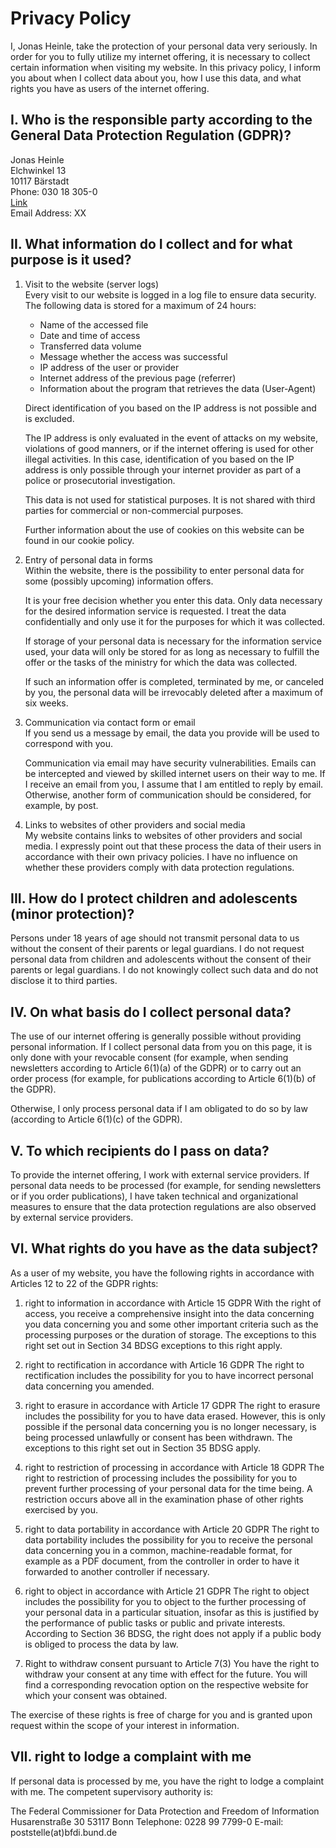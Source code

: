 # Privacy Policy

I, Jonas Heinle, take the protection of your personal data very seriously. In order for you to fully utilize my internet offering, it is necessary to collect certain information when visiting my website. In this privacy policy, I inform you about when I collect data about you, how I use this data, and what rights you have as users of the internet offering.

## I. Who is the responsible party according to the General Data Protection Regulation (GDPR)?
Jonas Heinle  
Elchwinkel 13  
10117 Bärstadt  
Phone: 030 18 305-0  
[Link](#)  
Email Address: XX

## II. What information do I collect and for what purpose is it used?
1. Visit to the website (server logs)  
   Every visit to our website is logged in a log file to ensure data security. The following data is stored for a maximum of 24 hours:

   - Name of the accessed file
   - Date and time of access
   - Transferred data volume
   - Message whether the access was successful
   - IP address of the user or provider
   - Internet address of the previous page (referrer)
   - Information about the program that retrieves the data (User-Agent)

   Direct identification of you based on the IP address is not possible and is excluded.

   The IP address is only evaluated in the event of attacks on my website, violations of good manners, or if the internet offering is used for other illegal activities. In this case, identification of you based on the IP address is only possible through your internet provider as part of a police or prosecutorial investigation.

   This data is not used for statistical purposes. It is not shared with third parties for commercial or non-commercial purposes.

   Further information about the use of cookies on this website can be found in our cookie policy.

2. Entry of personal data in forms  
   Within the website, there is the possibility to enter personal data for some (possibly upcoming) information offers.

   It is your free decision whether you enter this data. Only data necessary for the desired information service is requested. I treat the data confidentially and only use it for the purposes for which it was collected.

   If storage of your personal data is necessary for the information service used, your data will only be stored for as long as necessary to fulfill the offer or the tasks of the ministry for which the data was collected.

   If such an information offer is completed, terminated by me, or canceled by you, the personal data will be irrevocably deleted after a maximum of six weeks.

3. Communication via contact form or email  
   If you send us a message by email, the data you provide will be used to correspond with you.

   Communication via email may have security vulnerabilities. Emails can be intercepted and viewed by skilled internet users on their way to me. If I receive an email from you, I assume that I am entitled to reply by email. Otherwise, another form of communication should be considered, for example, by post.

4. Links to websites of other providers and social media  
   My website contains links to websites of other providers and social media. I expressly point out that these process the data of their users in accordance with their own privacy policies. I have no influence on whether these providers comply with data protection regulations.

## III. How do I protect children and adolescents (minor protection)?
Persons under 18 years of age should not transmit personal data to us without the consent of their parents or legal guardians. I do not request personal data from children and adolescents without the consent of their parents or legal guardians. I do not knowingly collect such data and do not disclose it to third parties.

## IV. On what basis do I collect personal data?
The use of our internet offering is generally possible without providing personal information. If I collect personal data from you on this page, it is only done with your revocable consent (for example, when sending newsletters according to Article 6(1)(a) of the GDPR) or to carry out an order process (for example, for publications according to Article 6(1)(b) of the GDPR).

Otherwise, I only process personal data if I am obligated to do so by law (according to Article 6(1)(c) of the GDPR).

## V. To which recipients do I pass on data?
To provide the internet offering, I work with external service providers. If personal data needs to be processed (for example, for sending newsletters or if you order publications), I have taken technical and organizational measures to ensure that the data protection regulations are also observed by external service providers.

## VI. What rights do you have as the data subject?
As a user of my website, you have the following rights in accordance with Articles 12 to 22 of the GDPR
rights: 

1. 	right to information in accordance with Article 15 GDPR
	With the right of access, you receive a comprehensive insight into the data concerning you 
	data concerning you and some other important criteria such as the 
	processing purposes or the duration of storage. The exceptions to this right set out in Section 34 BDSG 
	exceptions to this right apply. 

2. 	right to rectification in accordance with Article 16 GDPR
	The right to rectification includes the possibility for you to have incorrect personal data concerning you amended. 

3. 	right to erasure in accordance with Article 17 GDPR
	The right to erasure includes the possibility for you to have data erased. However, this is only possible if the personal data concerning you is no longer necessary, is being processed unlawfully or consent has been withdrawn. The exceptions to this right set out in Section 35 BDSG apply.

4. 	right to restriction of processing in accordance with Article 18 GDPR
	The right to restriction of processing includes the possibility for you to prevent further processing of your personal data for the time being. A restriction occurs above all in the examination phase of other rights exercised by you. 

5. 	right to data portability in accordance with Article 20 GDPR
	The right to data portability includes the possibility for you to receive the personal data concerning you in a common, machine-readable format, for example as a PDF document, from the controller in order to have it forwarded to another controller if necessary.

6. 	right to object in accordance with Article 21 GDPR
	The right to object includes the possibility for you to object to the further processing of your personal data in a particular situation, insofar as this is justified by the performance of public tasks or public and private interests. According to Section 36 BDSG, the right does not apply if a public body is obliged to process the data by law.

7. 	Right to withdraw consent pursuant to Article 7(3) 
	You have the right to withdraw your consent at any time with effect for the future. You will find a corresponding revocation option on the respective website for which your consent was obtained.

The exercise of these rights is free of charge for you and is granted upon request within the scope of your interest in information.

## VII. right to lodge a complaint with me

If personal data is processed by me, you have the right to lodge a complaint with me. The competent supervisory authority is:

The Federal Commissioner for Data Protection and Freedom of Information
Husarenstraße 30
53117 Bonn
Telephone: 0228 99 7799-0
E-mail: poststelle(at)bfdi.bund.de


